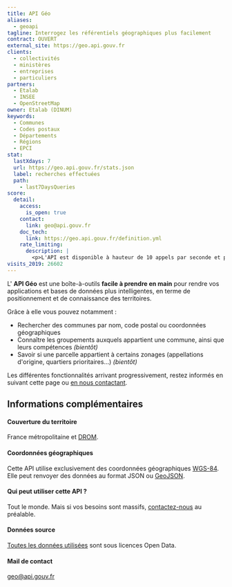 ```yaml
---
title: API Géo
aliases:
  - geoapi
tagline: Interrogez les référentiels géographiques plus facilement
contract: OUVERT
external_site: https://geo.api.gouv.fr
clients:
  - collectivités
  - ministères
  - entreprises
  - particuliers
partners:
  - Etalab
  - INSEE
  - OpenStreetMap
owner: Etalab (DINUM)
keywords:
  - Communes
  - Codes postaux
  - Départements
  - Régions
  - EPCI
stat:
  lastXdays: 7
  url: https://geo.api.gouv.fr/stats.json
  label: recherches effectuées
  path:
    - last7DaysQueries
score:
  detail:
    access:
      is_open: true
    contact:
      link: geo@api.gouv.fr
    doc_tech:
      link: https://geo.api.gouv.fr/definition.yml
    rate_limiting:
      description: |
        <p>L'API est disponible à hauteur de 10 appels par seconde et par adresse IP.</p>
visits_2019: 26602
---
```


L' __API Géo__ est une boîte-à-outils __facile à prendre en main__ pour rendre vos applications et bases de données plus intelligentes, en terme de positionnement et de connaissance des territoires.

Grâce à elle vous pouvez notamment :

* Rechercher des communes par nom, code postal ou coordonnées géographiques
* Connaître les groupements auxquels appartient une commune, ainsi que leurs compétences _(bientôt)_
* Savoir si une parcelle appartient à certains zonages (appellations d'origine, quartiers prioritaires…) _(bientôt)_

Les différentes fonctionnalités arrivant progressivement, restez informés en suivant cette page ou [en nous contactant](mailto:geo@api.gouv.fr).

## Informations complémentaires

#### Couverture du territoire

France métropolitaine et [DROM](https://fr.wikipedia.org/wiki/D%C3%A9partement_et_r%C3%A9gion_d%27outre-mer).

#### Coordonnées géographiques

Cette API utilise exclusivement des coordonnées géographiques [WGS-84](https://fr.wikipedia.org/wiki/WGS_84).
Elle peut renvoyer des données au format JSON ou  [GeoJSON](http://geojson.org).

#### Qui peut utiliser cette API ?

Tout le monde. Mais si vos besoins sont massifs, [contactez-nous](mailto:geo@api.gouv.fr) au préalable.

#### Données source

[Toutes les données utilisées](https://github.com/etalab/api-communes#données-sources) sont sous licences Open Data.

#### Mail de contact

geo@api.gouv.fr

